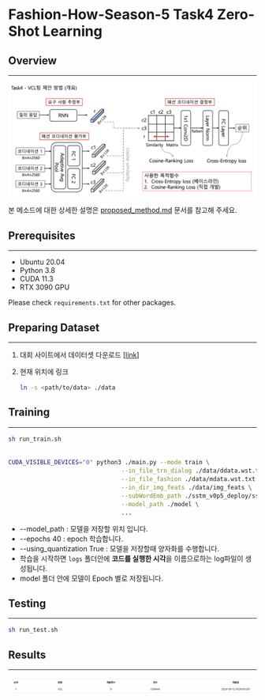 # Fashion-How-Season-5 Task4 Zero-Shot Learning

## Overview
---
<img src=./assets/method.png/>

본 메소드에 대한 상세한 설명은 [proposed_method.md](https://github.com/minho511/Fashion-How-Season-5/blob/main/proposed_method.md) 문서를 참고해 주세요.

## Prerequisites
---
- Ubuntu 20.04
- Python 3.8
- CUDA 11.3
- RTX 3090 GPU

Please check `requirements.txt` for other packages.

## Preparing Dataset
---
1. 대회 사이트에서 데이터셋 다운로드 [[link](https://fashion-how.org/Season5-task/?subTaskId=4)]

2. 현재 위치에 링크
    ```bash
    ln -s <path/to/data> ./data
    ```

## Training
---
```bash
sh run_train.sh
```

```bash

CUDA_VISIBLE_DEVICES="0" python3 ./main.py --mode train \
                                --in_file_trn_dialog ./data/ddata.wst.txt.2023.08.29 \
                                --in_file_fashion ./data/mdata.wst.txt.2023.08.23 \
                                --in_dir_img_feats ./data/img_feats \
                                --subWordEmb_path ./sstm_v0p5_deploy/sstm_v4p49_np_n36134_d128.dat \
                                --model_path ./model \
                                ...
```
- --model_path : 모델을 저장할 위치 입니다.  
- --epochs 40 : epoch 학습합니다.  
- --using_quantization True : 모델을 저장할때 양자화를 수행합니다.  
- 학습을 시작하면 `logs` 폴더안에 **코드를 실행한 시각**을 이름으로하는 log파일이 생성됩니다.
- model 폴더 안에 모델이 Epoch 별로 저장됩니다.

## Testing
---
```bash
sh run_test.sh
```


## Results
---
![Alt text](./assets/performance.png)
